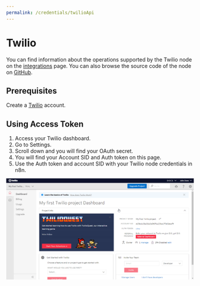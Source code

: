 ```yaml
---
permalink: /credentials/twilioApi
---
```


# Twilio

You can find information about the operations supported by the Twilio node on the [integrations](https://n8n.io/integrations/n8n-nodes-base.twilio) page. You can also browse the source code of the node on [GitHub](https://github.com/n8n-io/n8n/tree/master/packages/nodes-base/nodes/Twilio).

## Prerequisites

Create a [Twilio](https://twilio.com/) account.

## Using Access Token

1. Access your Twilio dashboard.
2. Go to Settings.
3. Scroll down and you will find your OAuth secret.
4. You will find your Account SID and Auth token on this page.
5. Use the Auth token and account SID with your Twilio node credentials in n8n.

![Getting Twilio credentials](./using-access-token.gif)

